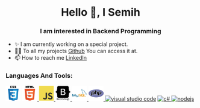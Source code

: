 <h1 align="center">Hello 👋, I Semih</h1>
<h3 align="center">I am interested in Backend Programming</h3>

- ✨ I am currently working on a special project.
- 👨‍💻 To all my projects [Github](https://www.github.com/semih816) You can access it at.
- 📫 How to reach me [LinkedIn](https://www.linkedin.com/in/semih-karada%C4%9F-777191235)



<h3 align="left">Languages And Tools:</h3>
<p align="left">
 <!-- css -->
 <a href="https://www.w3schools.com/css/" target="_blank">
 <img src="https://raw.githubusercontent.com/devicons/devicon/master/icons/css3/css3-original-wordmark.svg" alt="css3" width="40" height="40"/></a> 
 <!-- css -->
 <a <a href="https://www.w3.org/html/" target="_blank">
 <img src="https://raw.githubusercontent.com/devicons/devicon/master/icons/html5/html5-original-wordmark.svg" alt="html5" width="40" height="40"/> </a>
 <!-- css -->
 <a href="https://developer.mozilla.org/en-US/docs/Web/JavaScript" target="_blank"> 
 <img src="https://raw.githubusercontent.com/devicons/devicon/master/icons/javascript/javascript-original.svg" alt="javascript" width="40" height="40"/> </a>
 <!-- css -->
 <a href="https://getbootstrap.com" target="_blank"> 
 <img src="https://raw.githubusercontent.com/devicons/devicon/master/icons/bootstrap/bootstrap-plain-wordmark.svg" alt="bootstrap" width="40" height="40"/> </a>
 <!-- css -->
 <a> <a href="https://www.mysql.com/" target="_blank">
 <img src="https://raw.githubusercontent.com/devicons/devicon/master/icons/mysql/mysql-original-wordmark.svg" alt="mysql" width="40" height="40"/> </a>
 <!-- css -->
 <a href="https://www.php.net" target="_blank">
 <img src="https://raw.githubusercontent.com/devicons/devicon/master/icons/php/php-original.svg" alt="php" width="40" height="40"/> </a>
 <!-- css -->
 <a href="https://code.visualstudio.com" target="_blank">
 <img src="https://www.vectorlogo.zone/logos/visualstudio_code/visualstudio_code-icon.svg" alt="visual studio code" width="40" height="40"/></a> 
 <!-- css -->
 <a href="https://learn.microsoft.com/en-us/dotnet/csharp/" target="_blank">
 <img src="https://cdn.worldvectorlogo.com/logos/c--4.svg" alt="c#" width="40" height="40"/> </a> 
 <!-- css -->
 <a href="https://nodejs.org/tr" target="_blank">
 <img src="https://www.vectorlogo.zone/logos/nodejs/nodejs-icon.svg" alt="nodejs" width="40" height="40"/> </a>
<!--
<hr>
<p align="center">
<img src="https://github-readme-stats.vercel.app/api?username=ffatihkaradag&count_private=true&theme=dark&show_icons=true" alt="fatih's Stats">
<img src="https://github-readme-stats.vercel.app/api/top-langs/?username=ffatihkaradag&show_icons=true&count_private=true&theme=dark&hide=ruby,swift,objective-c&langs_count=5" alt="fatih's languages">
</p>

**ffthkrdg/ffthkrdg** is a ✨ _special_ ✨ repository because its `README.md` (this file) appears on your GitHub profile.
#### 🛠 Skills
- PHP ⭐️⭐️⭐️⭐️⭐️
- HTML / CSS / JQUERY ⭐️⭐️⭐️⭐️⭐️


Here are some ideas to get you started:

- 🔭 I’m currently working on ...
- 🌱 I’m currently learning ...
- 👯 I’m looking to collaborate on ...
- 🤔 I’m looking for help with ...
- 💬 Ask me about ...
- 📫 How to reach me: ...
- 😄 Pronouns: ...
- ⚡ Fun fact: ...
-->
